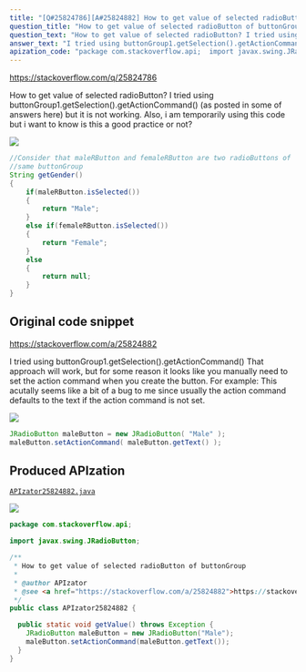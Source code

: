 ```yaml
---
title: "[Q#25824786][A#25824882] How to get value of selected radioButton of buttonGroup"
question_title: "How to get value of selected radioButton of buttonGroup"
question_text: "How to get value of selected radioButton? I tried using buttonGroup1.getSelection().getActionCommand() (as posted in some of answers here) but it is not working. Also, i am temporarily using this code but i want to know is this a good practice or not?"
answer_text: "I tried using buttonGroup1.getSelection().getActionCommand() That approach will work, but for some reason it looks like you manually need to set the action command when you create the button. For example: This acutally seems like a bit of a bug to me since usually the action command defaults to the text if the action command is not set."
apization_code: "package com.stackoverflow.api;  import javax.swing.JRadioButton;  /**  * How to get value of selected radioButton of buttonGroup  *  * @author APIzator  * @see <a href=\"https://stackoverflow.com/a/25824882\">https://stackoverflow.com/a/25824882</a>  */ public class APIzator25824882 {    public static void getValue() throws Exception {     JRadioButton maleButton = new JRadioButton(\"Male\");     maleButton.setActionCommand(maleButton.getText());   } }"
---
```


https://stackoverflow.com/q/25824786

How to get value of selected radioButton?
I tried using buttonGroup1.getSelection().getActionCommand() (as posted in some of answers here) but it is not working.
Also, i am temporarily using this code but i want to know is this a good practice or not?


<div class="code-logo"><img src="/stackoverflow.png" /></div>

```java
//Consider that maleRButton and femaleRButton are two radioButtons of 
//same buttonGroup
String getGender()
{
    if(maleRButton.isSelected())
    {
        return "Male";
    }
    else if(femaleRButton.isSelected())
    {
        return "Female";
    }
    else
    {
        return null;
    }
}
```


## Original code snippet

https://stackoverflow.com/a/25824882

I tried using buttonGroup1.getSelection().getActionCommand()
That approach will work, but for some reason it looks like you manually need to set the action command when you create the button. For example:
This acutally seems like a bit of a bug to me since usually the action command defaults to the text if the action command is not set.

<div class="code-logo"><img src="/stackoverflow.png" /></div>

```java
JRadioButton maleButton = new JRadioButton( "Male" );
maleButton.setActionCommand( maleButton.getText() );
```

## Produced APIzation

[`APIzator25824882.java`](https://github.com/pasqualesalza/apization-temp/raw/main/data/search/APIzator25824882.java)

<div class="code-logo"><img src="/apizator.png" /></div>

```java
package com.stackoverflow.api;

import javax.swing.JRadioButton;

/**
 * How to get value of selected radioButton of buttonGroup
 *
 * @author APIzator
 * @see <a href="https://stackoverflow.com/a/25824882">https://stackoverflow.com/a/25824882</a>
 */
public class APIzator25824882 {

  public static void getValue() throws Exception {
    JRadioButton maleButton = new JRadioButton("Male");
    maleButton.setActionCommand(maleButton.getText());
  }
}

```